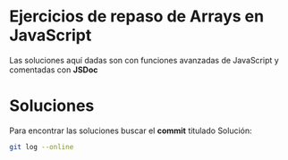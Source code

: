 # Ejercicios de repaso de Arrays en JavaScript

Las soluciones aquí dadas son con funciones avanzadas de JavaScript y comentadas con __JSDoc__

# Soluciones

Para encontrar las soluciones buscar el __commit__ titulado Solución:

```sh
git log --online
```
